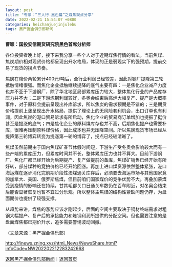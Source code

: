 ```yaml
---
layout: post
title: "专家：“三人行-黑色篇”之煤焦观点分享"
date: 2022-02-21 15:54:07 +0800
categories: heichanjuejinjulebu
tags: 黑产掘金俱乐部新闻
---
```

<p><strong>曹颖：国投安信期货研究院黑色首席分析师</strong></p>
 <p>各位投资者晚上好，接下来我分享一些个人对于近期煤焦行情的看法。当前焦煤、焦炭期价相对现货价格都呈现出升水格局，体现的正是弱现实下的强预期，提前交易了现货的拐点节奏。</p>
 <p>焦炭在降价两轮累计400元/吨后，全行业利润已经较差，因此对钢厂提降第三轮抵触情绪很强。而焦化企业抵触继续提降的底气主要有四：一是焦化企业减产力度也并不亚于下游钢厂，除了华北地区局部累库压力较大，整体焦化行业的产品库存压力并不大；二是下游炼钢利润较好，冬奥会结束后高炉大幅复产、提产是大概率事件，对于原料会提前呈现出补库诉求，所以焦炭的需求预期是不错的；三是期货价格提前上涨呈现出升水格局，提供了理论上的无风险套利机会，出口订单也有利润，因此焦炭的港口贸易诉求有所启动，焦化企业的贸易商订单增加也提振了挺价甚至是提涨的底气；四是焦化企业的原料煤库存也并不高，后期焦化提产也需要补库，很难再压制原料煤价格，因此成本也并无压降空间。所以焦炭现货市场已经从提降第三轮博弈转变为提涨第一轮的博弈了，拐点已经较清晰了。</p>
 <p>焦煤虽然前期由于国内焦煤矿春节休假时间短，下游生产受冬奥会影响较大而有一些产端的累库压力，但累库时间并不长，整体累库压力也并不算大。目前下游钢厂、焦化厂都已经开始为后期提产、复产做提前的备库，焦煤矿销售已经开始有所好转，部分煤种的竞拍价格已经开始回涨。再加上进口煤资源依然整体紧张，港口海运煤在逐步消化完前期阶段性澳煤通关库存后，必须要去海运市场与其他国家竞购加拿大、美国、俄罗斯焦煤，但目前咱们国家煤价的竞争优势不大。再叠加蒙煤受到疫情的影响还在持续，甘其毛都关口日通关车数仍在百车附近，对冬奥会结束后能否显著恢复也暂不宜过分乐观。所以整体主焦煤的结构性紧缺问题仍存，为盘面期价也提供了较强支撑。</p>
 <p>从趋势来讲，煤焦的涨势应该才刚起步，后面的空间主要取决于钢材终端需求对粗钢大幅提产、复产后的承接能力和炼钢利润所提供的分配空间。但也需要注意的是盘面煤焦都已期价升水，追多需要警惕波动回撤。</p><p class="em_media">（文章来源：黑产掘金俱乐部）</p>

<http://finews.zning.xyz/html_News/NewsShare.html?infoCode=NW202202212283242668>

[返回黑产掘金俱乐部新闻](//finews.withounder.com/category/heichanjuejinjulebu.html)｜[返回首页](//finews.withounder.com/)